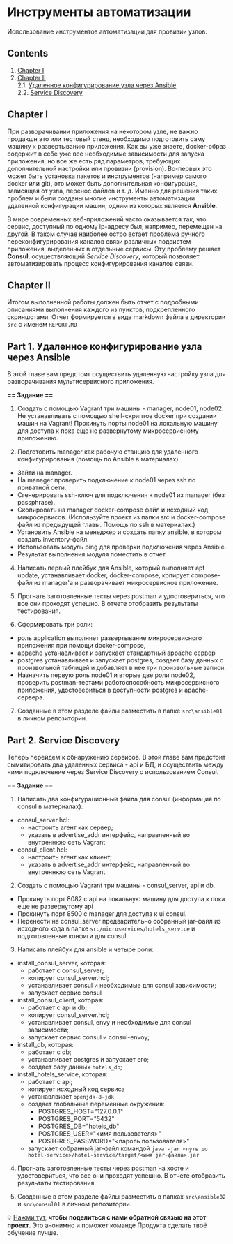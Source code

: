 # Инструменты автоматизации

Использование инструментов автоматизации для провизии узлов.

## Contents

1. [Chapter I](#chapter-i) 
2. [Chapter II](#chapter-ii) \
   2.1. [Удаленное конфигурирование узла через Ansible](#part-1-удаленное-конфигурирование-узла-через-ansible) \
   2.2. [Service Discovery](#part-2-service-discovery) 

## Chapter I

При разворачивании приложения на некотором узле, не важно продакшн это или тестовый стенд, необходимо подготовить саму машину к развертыванию приложения. Как вы уже знаете, docker-образ содержит в себе уже все необходимые зависимости для запуска приложения, но все же есть ряд параметров, требующих дополнительной настройки или провизии (provision). Во-первых это может быть установка пакетов и инструментов (например самого docker или git), это может быть дополнительная конфигурация, зависящая от узла, перенос файлов и т. д. Именно для решения таких проблем и были созданы многие инструменты автоматизации удаленной конфигурации машин, одним из которых является **Ansible**.

В мире современных веб-приложений часто оказывается так, что сервис, доступный по одному ip-адресу был, например, перемещен на другой. В таком случае наиболее остро встает проблема ручного переконфигурирования каналов связи различных подсистем приложения, выделенных в отдельные сервисы. Эту проблему решает **Consul**, осуществляющий *Service Discovery*, который позволяет автоматизировать процесс конфигурирования каналов связи.

## Chapter II

Итогом выполненной работы должен быть отчет с подробными описаниями выполнения каждого из пунктов, подкрепленного скриншотами. Отчет формируется в виде markdown файла в директории `src` с именем `REPORT.MD`

## Part 1. Удаленное конфигурирование узла через Ansible

В этой главе вам предстоит осуществить удаленную настройку узла для разворачивания мультисервисного приложения.

**== Задание ==**

1) Создать с помощью Vagrant три машины - manager, node01, node02. Не устанавливать с помощью shell-скриптов docker при создании машин на Vagrant! Прокинуть порты node01 на локальную машину для доступа к пока еще не развернутому микросервисному приложению.

2) Подготовить manager как рабочую станцию для удаленного конфигурирования (помощь по Ansible в материалах).
- Зайти на manager. 
- На manager проверить подключение к node01 через ssh по приватной сети. 
- Сгенерировать ssh-ключ для подключения к node01 из manager (без passphrase). 
- Скопировать на manager docker-compose файл и исходный код микросервисов. (Используйте проект из папки src и docker-compose файл из предыдущей главы. Помощь по ssh в материалах.)
- Установить Ansible на менеджер и создать папку ansible, в котором создать inventory-файл. 
- Использовать модуль ping для проверки подключения через Ansible. 
- Результат выполнения модуля поместить в отчет.

4) Написать первый плейбук для Ansible, который выполняет apt update, устанавливает docker, docker-compose, копирует compose-файл из manager'а и разворачивает микросервисное приложение. 

5) Прогнать заготовленные тесты через postman и удостовериться, что все они проходят успешно. В отчете отобразить результаты тестирования.

6) Сформировать три роли: 
 - роль application выполняет развертывание микросервисного приложения при помощи docker-compose,
 - appache устанавливает и запускает стандартный appache сервер
 - postgres устанавливает и запускает postgres, создает базу данных с произвольной таблицей и добавляет в нее три произвольные записи. 
 - Назначить первую роль node01 и вторые две роли node02, проверить postman-тестами работоспособность микросервисного приложения, удостовериться в доступности postgres и apache-сервера. 

7) Созданные в этом разделе файлы разместить в папке `src\ansible01` в личном репозитории.

## Part 2. Service Discovery

Теперь перейдем к обнаружению сервисов. В этой главе вам предстоит cымитировать два удаленных сервиса - api и БД, и осуществить между ними подключение через Service Discovery с использованием Consul.

**== Задание ==**

1) Написать два конфигурационный файла для consul (информация по consul в материалах):
- consul_server.hcl:
   - настроить агент как сервер;
   - указать в advertise_addr интерфейс, направленный во внутреннюю сеть Vagrant
- consul_client.hcl:
   - настроить агент как клиент;
   - указать в advertise_addr интерфейс, направленный во внутреннюю сеть Vagrant


2) Создать с помощью Vagrant три машины - consul_server, api и db. 
- Прокинуть порт 8082 с api на локальную машину для доступа к пока еще не развернутому api
- Прокинуть порт 8500 с manager для доступа к ui consul. 
- Перенести на consul_server предварительно собранный jar-файл из исходного кода в папке `src/microservices/hotels_service` и подготовленные конфиги для consul.

3) Написать плейбук для ansible и четыре роли: 
- install_consul_server, которая:
   - работает с consul_server;
   - копирует consul_server.hcl;
   - устанавливает consul и необходимые для consul зависимости;
   - запускает сервис consul
- install_consul_client, которая:
   - работает с api и db;
   - копирует consul_server.hcl;
   - устанавливает consul, envy и необходимые для consul зависимости; 
   - запускает сервис consul и consul-envoy;
- install_db, которая:
   - работает с db;
   - устанавливает postgres и запускает его;
   - создает базу данных `hotels_db`;
- install_hotels_service, которая:
   - работает с api;
   - копирует исходный код сервиса
   - устанавлвиает `openjdk-8-jdk`
   - создает глобальные переменные окружения:
      - POSTGRES_HOST="127.0.0.1"
      - POSTGRES_PORT="5432"
      - POSTGRES_DB="hotels_db"
      - POSTGRES_USER="<имя пользователя>"
      - POSTGRES_PASSWORD="<пароль пользователя>"
   - запускает собранный jar-файл командой `java -jar <путь до hotel-service>/hotel-service/target/<имя jar-файла>.jar`

4) Прогнать заготовленные тесты через postman на хосте и удостовериться, что все они проходят успешно. В отчете отобразить результаты тестирования.

5) Созданные в этом разделе файлы разместить в папках `src\ansible02` и `src\consul01` в личном репозитории.

💡 [Нажми тут](https://forms.yandex.ru/cloud/6475b9e02530c22269917318/), **чтобы поделиться с нами обратной связью на этот проект**. Это анонимно и поможет команде Продукта сделать твоё обучение лучше.
